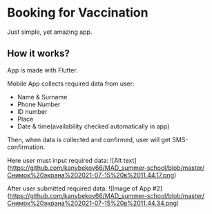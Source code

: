 # Booking for Vaccination

Just simple, yet amazing app.

## How it works?

App is made with Flutter.

Mobile App collects required data from user: 
  - Name & Surname
  - Phone Number
  - ID number
  - Place
  - Date & time(availability checked automatically in app)
 
 Then, when data is collected and confirmed, user will get SMS-confirmation.
 
 Here user must input required data:
 ![Alt text]
 (https://github.com/kanybekov66/MAD_summer-school/blob/master/Снимок%20экрана%202021-07-15%20в%2011.44.17.png)
 
 After user submitted required data:
 ![Image of App #2]
 (https://github.com/kanybekov66/MAD_summer-school/blob/master/Снимок%20экрана%202021-07-15%20в%2011.44.34.png)
 
